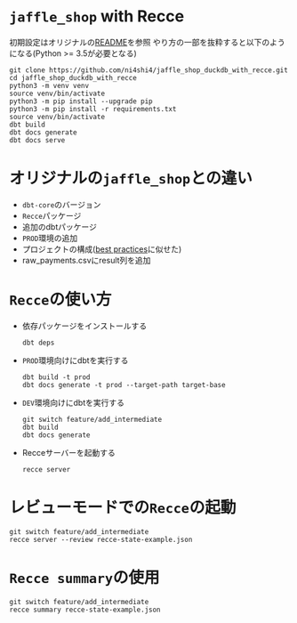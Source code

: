 # `jaffle_shop` with Recce

初期設定はオリジナルの[README](https://github.com/dbt-labs/jaffle_shop_duckdb?tab=readme-ov-file#running-this-project)を参照
やり方の一部を抜粋すると以下のようになる(Python >= 3.5が必要となる)

```
git clone https://github.com/ni4shi4/jaffle_shop_duckdb_with_recce.git
cd jaffle_shop_duckdb_with_recce
python3 -m venv venv
source venv/bin/activate
python3 -m pip install --upgrade pip
python3 -m pip install -r requirements.txt
source venv/bin/activate
dbt build
dbt docs generate
dbt docs serve
```

# オリジナルの`jaffle_shop`との違い

- `dbt-core`のバージョン
- `Recce`パッケージ
- 追加のdbtパッケージ
- `PROD`環境の追加
- プロジェクトの構成([best practices](https://docs.getdbt.com/best-practices/how-we-structure/1-guide-overview)に似せた)
- raw_payments.csvにresult列を追加

# `Recce`の使い方

- 依存パッケージをインストールする
    ```
    dbt deps
    ```
- `PROD`環境向けにdbtを実行する
    ```
    dbt build -t prod
    dbt docs generate -t prod --target-path target-base
    ```
- `DEV`環境向けにdbtを実行する
    ```
    git switch feature/add_intermediate
    dbt build
    dbt docs generate
    ```
- Recceサーバーを起動する
    ```
    recce server
    ```

# レビューモードでの`Recce`の起動

```
git switch feature/add_intermediate
recce server --review recce-state-example.json
```

# `Recce summary`の使用

```
git switch feature/add_intermediate
recce summary recce-state-example.json
```
